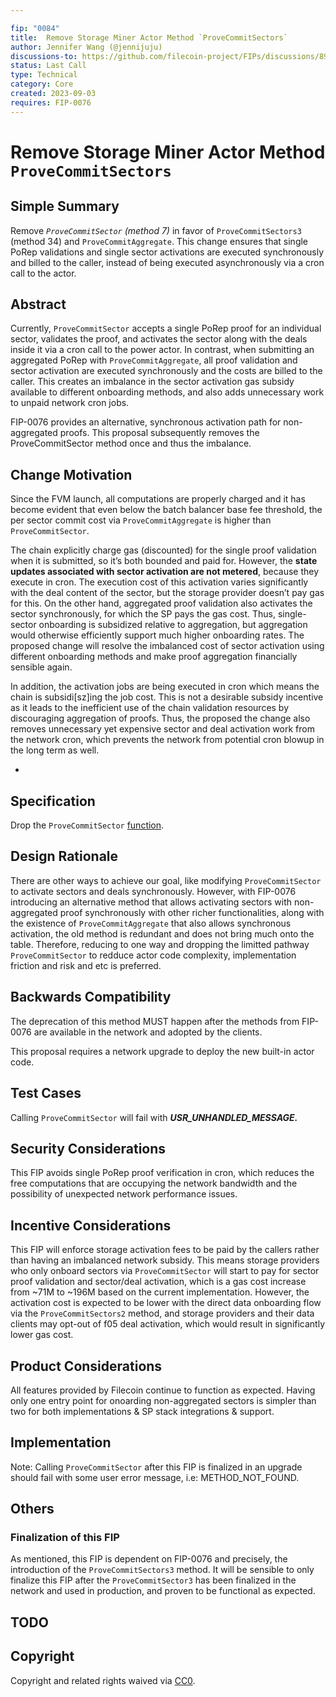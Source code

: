 ```yaml
---

fip: "0084"
title:  Remove Storage Miner Actor Method `ProveCommitSectors`  
author: Jennifer Wang (@jennijuju)
discussions-to: https://github.com/filecoin-project/FIPs/discussions/899
status: Last Call
type: Technical 
category: Core
created: 2023-09-03
requires: FIP-0076
---
```


# Remove Storage Miner Actor Method `ProveCommitSectors`

## Simple Summary

Remove *`ProveCommitSector` (method 7)* in favor of `ProveCommitSectors3` (method 34) and `ProveCommitAggregate`. This change ensures that single PoRep validations and single sector activations are executed synchronously and billed to the caller, instead of being executed asynchronously via a cron call to the actor.

## Abstract

Currently, `ProveCommitSector` accepts a single PoRep proof for an individual sector, validates the proof, and activates the sector along with the deals inside it via a cron call to the power actor. In contrast, when submitting an aggregated PoRep with `ProveCommitAggregate`, all proof validation and sector activation are executed synchronously and the costs are billed to the caller. This creates an imbalance in the sector activation gas subsidy available to different onboarding methods, and also adds unnecessary work to unpaid network cron jobs.

FIP-0076 provides an alternative, synchronous activation path for non-aggregated proofs. This proposal subsequently removes the ProveCommitSector method once and thus the imbalance.

## Change Motivation

Since the FVM launch, all computations are properly charged and it has become evident that even below the batch balancer base fee threshold, the per sector commit cost via `ProveCommitAggregate` is higher than `ProveCommitSector`.

The chain explicitly charge gas (discounted) for the single proof validation when it is submitted, so it’s both bounded and paid for. However, the **state updates associated with sector activation are not metered**, because they execute in cron. The execution cost of this activation varies significantly with the deal content of the sector, but the storage provider doesn’t pay gas for this. On the other hand, aggregated proof validation also activates the sector synchronously, for which the SP pays the gas cost. Thus, single-sector onboarding is subsidized relative to aggregation, but aggregation would otherwise efficiently support much higher onboarding rates. The proposed change will resolve the imbalanced cost of sector activation using different onboarding methods and make proof aggregation financially sensible again.

In addition, the activation jobs are being executed in cron which means the chain is subsidi[sz]ing the job cost. This is not a desirable subsidy incentive as it leads to the inefficient use of the chain validation resources by discouraging aggregation of proofs. Thus, the proposed the change also removes unnecessary yet expensive sector and deal activation work from the network cron, which prevents the network from potential cron blowup in the long term as well.

- <TODO add fvm syscall  to be removed>  

## Specification

Drop the `ProveCommitSector` [function](https://github.com/filecoin-project/builtin-actors/blob/807630512ba0df9a2d41836f7591c3607ddb0d4f/actors/miner/src/lib.rs#L1775-L1828). 

## Design Rationale

There are other ways to achieve our goal, like modifying `ProveCommitSector` to activate sectors and deals synchronously. However, with FIP-0076 introducing an alternative method that allows activating sectors with non-aggregated proof synchronously with other richer functionalities, along with the existence of `ProveCommitAggregate` that also allows synchronous activation, the old method is redundant and does not bring much onto the table. Therefore, reducing to one way and dropping the limitted pathway `ProveCommitSector` to redduce actor code complexity, implementation friction and risk and etc is preferred.

## Backwards Compatibility

The deprecation of this method MUST happen after the methods from FIP-0076 are available in the network and adopted by the clients.  

This proposal requires a network upgrade to deploy the new built-in actor code.

## Test Cases


Calling `ProveCommitSector` will fail with ***USR_UNHANDLED_MESSAGE.***

## Security Considerations

This FIP avoids single PoRep proof verification in cron, which reduces the free computations that are occupying the network bandwidth and the possibility of unexpected network performance issues.

## Incentive Considerations

This FIP will enforce storage activation fees to be paid by the callers rather than having an imbalanced network subsidy. This means storage providers who only onboard sectors via `ProveCommitSector` will start to pay for sector proof validation and sector/deal activation, which is a gas cost increase from ~71M to ~196M based on the current implementation. However, the activation cost is expected to be lower with the direct data onboarding flow via the `ProveCommitSectors2` method, and storage providers and their data clients may opt-out of f05 deal activation, which would result in significantly lower gas cost.

## Product Considerations

All features provided by Filecoin continue to function as expected. Having only one entry point for onoarding non-aggregated sectors is simpler than two for both implementations & SP stack integrations & support.


## Implementation

<TODO>

Note: Calling `ProveCommitSector` after this FIP is finalized in an upgrade should fail with some user error message, i.e: METHOD_NOT_FOUND.

## Others

### Finalization of this FIP

As mentioned, this FIP is dependent on FIP-0076 and precisely, the introduction of the `ProveCommitSectors3` method. It will be sensible to only finalize this FIP after the `ProveCommitSector3` has been finalized in the network and used in production, and proven to be functional as expected.

## TODO

<!--A section that lists any unresolved issues or tasks that are part of the FIP proposal. Examples of these include performing benchmarking to know gas fees, validate claims made in the FIP once the final implementation is ready, etc. A FIP can only move to a “Last Call” status once all these items have been resolved.-->


## Copyright

Copyright and related rights waived via [CC0](https://creativecommons.org/publicdomain/zero/1.0/).
